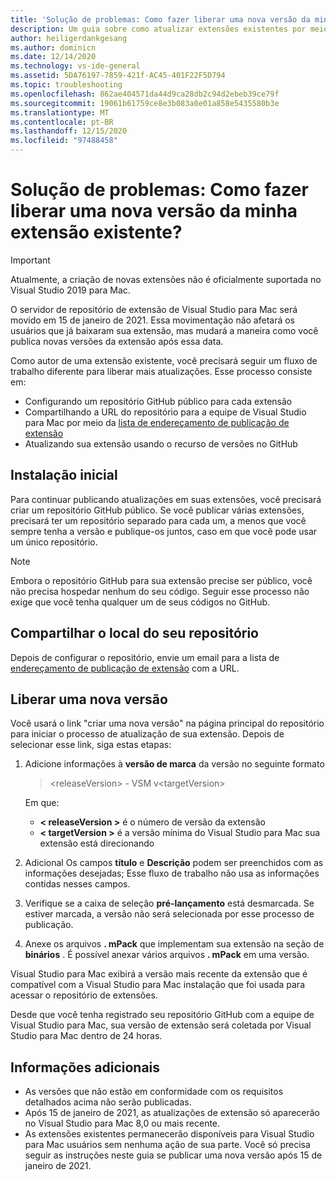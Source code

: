 ```yaml
---
title: 'Solução de problemas: Como fazer liberar uma nova versão da minha extensão existente?'
description: Um guia sobre como atualizar extensões existentes por meio do fluxo de trabalho de publicação.
author: heiligerdankgesang
ms.author: dominicn
ms.date: 12/14/2020
ms.technology: vs-ide-general
ms.assetid: 5DA76197-7859-421f-AC45-401F22F5D794
ms.topic: troubleshooting
ms.openlocfilehash: 862ae404571da44d9ca28db2c94d2ebeb39ce79f
ms.sourcegitcommit: 19061b61759ce8e3b083a0e01a858e5435580b3e
ms.translationtype: MT
ms.contentlocale: pt-BR
ms.lasthandoff: 12/15/2020
ms.locfileid: "97488458"
---
```

# <a name="troubleshooting-how-do-i-release-a-new-version-of-my-existing-extension"></a>Solução de problemas: Como fazer liberar uma nova versão da minha extensão existente?

> [!IMPORTANT]
> Atualmente, a criação de novas extensões não é oficialmente suportada no Visual Studio 2019 para Mac.

O servidor de repositório de extensão de Visual Studio para Mac será movido em 15 de janeiro de 2021. Essa movimentação não afetará os usuários que já baixaram sua extensão, mas mudará a maneira como você publica novas versões da extensão após essa data.

Como autor de uma extensão existente, você precisará seguir um fluxo de trabalho diferente para liberar mais atualizações. Esse processo consiste em:
- Configurando um repositório GitHub público para cada extensão
- Compartilhando a URL do repositório para a equipe de Visual Studio para Mac por meio da [lista de endereçamento de publicação de extensão](mailto:vsmextpub@microsoft.com)
- Atualizando sua extensão usando o recurso de versões no GitHub


## <a name="initial-setup"></a>Instalação inicial 

Para continuar publicando atualizações em suas extensões, você precisará criar um repositório GitHub público. Se você publicar várias extensões, precisará ter um repositório separado para cada um, a menos que você sempre tenha a versão e publique-os juntos, caso em que você pode usar um único repositório.

> [!NOTE]
> Embora o repositório GitHub para sua extensão precise ser público, você não precisa hospedar nenhum do seu código. Seguir esse processo não exige que você tenha qualquer um de seus códigos no GitHub.


## <a name="share-the-location-of-your-repository"></a>Compartilhar o local do seu repositório

Depois de configurar o repositório, envie um email para a lista de [endereçamento de publicação de extensão](mailto:vsmextpub@microsoft.com) com a URL.


## <a name="release-a-new-version"></a>Liberar uma nova versão

Você usará o link "criar uma nova versão" na página principal do repositório para iniciar o processo de atualização de sua extensão. Depois de selecionar esse link, siga estas etapas:

1. Adicione informações à **versão de marca** da versão no seguinte formato

    > \<releaseVersion> \- VSM v\<targetVersion>

    Em que:
     - **&lt; releaseVersion &gt;** é o número de versão da extensão
     - **&lt; targetVersion &gt;** é a versão mínima do Visual Studio para Mac sua extensão está direcionando

2. Adicional Os campos **título** e **Descrição** podem ser preenchidos com as informações desejadas; Esse fluxo de trabalho não usa as informações contidas nesses campos.

3. Verifique se a caixa de seleção **pré-lançamento** está desmarcada. Se estiver marcada, a versão não será selecionada por esse processo de publicação.

4. Anexe os arquivos **. mPack** que implementam sua extensão na seção de **binários** . É possível anexar vários arquivos **. mPack** em uma versão.

Visual Studio para Mac exibirá a versão mais recente da extensão que é compatível com a Visual Studio para Mac instalação que foi usada para acessar o repositório de extensões.

Desde que você tenha registrado seu repositório GitHub com a equipe de Visual Studio para Mac, sua versão de extensão será coletada por Visual Studio para Mac dentro de 24 horas.

## <a name="additional-information"></a>Informações adicionais

- As versões que não estão em conformidade com os requisitos detalhados acima não serão publicadas. 
- Após 15 de janeiro de 2021, as atualizações de extensão só aparecerão no Visual Studio para Mac 8,0 ou mais recente.
- As extensões existentes permanecerão disponíveis para Visual Studio para Mac usuários sem nenhuma ação de sua parte. Você só precisa seguir as instruções neste guia se publicar uma nova versão após 15 de janeiro de 2021.
